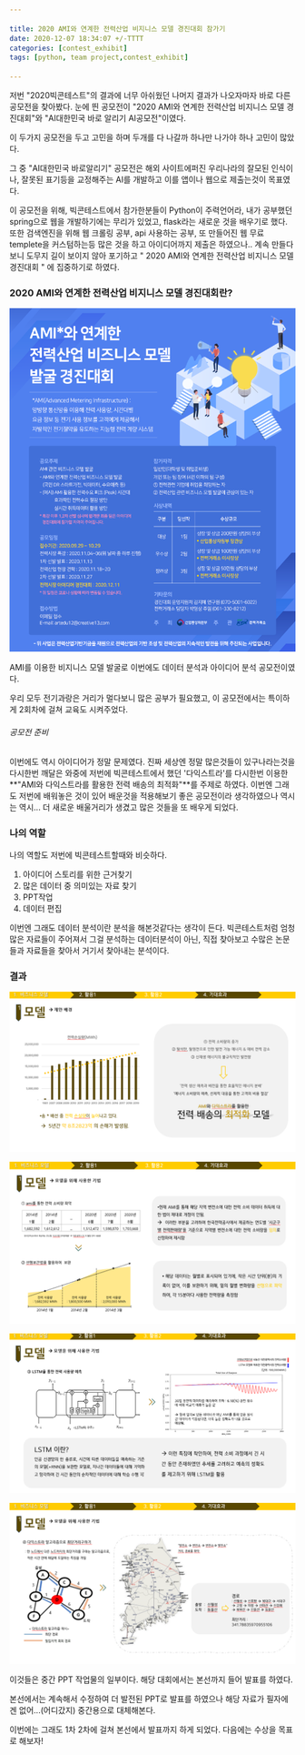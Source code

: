 ```yaml
---

title: 2020 AMI와 연계한 전력산업 비지니스 모델 경진대회 참가기
date: 2020-12-07 18:34:07 +/-TTTT
categories: [contest_exhibit]
tags: [python, team project,contest_exhibit] 

---
```



저번 "2020빅콘테스트"의 결과에 너무 아쉬웠던 나머지 결과가 나오자마자 바로 다른 공모전을 찾아봤다.  눈에 띈 공모전이 "2020 AMI와 연계한 전력산업 비지니스 모델 경진대회"와 "AI대한민국 바로 알리기 AI공모전"이였다. 

이 두가지 공모전을 두고 고민을 하며 두개를 다 나갈까 하나만 나가야 하나 고민이 많았다. 

그 중 "AI대한민국 바로알리기" 공모전은 해외 사이트에퍼진 우리나라의 잘모된 인식이나, 잘못된 표기등을 교정해주는 AI를 개발하고 이를 앱이나 웹으로 제출는것이 목표였다.

이 공모전을 위해, 빅콘테스트에서 참가한분들이 Python이 주력언어라, 내가 공부했던 spring으로 웹을 개발하기에는 무리가 있었고, flask라는 새로운 것을 배우기로 했다. 또한 검색엔진을 위해 웹 크롤링 공부, api 사용하는 공부, 또 만들어진 웹 무료 templete을 커스텀하는등 많은 것을 하고 아이디어까지 제출은 하였으나.. 계속 만들다 보니 도무지 길이 보이지 않아 포기하고 " 2020 AMI와 연계한 전력산업 비지니스 모델 경진대회 " 에 집중하기로 하였다.



###  2020 AMI와 연계한 전력산업 비지니스 모델 경진대회란?

![ami](/assets/poastimg/ami.png)





AMI를 이용한 비지니스 모델 발굴로 이번에도 데이터 분석과 아이디어 분석 공모전이였다.

우리 모두 전기과랑은 거리가 멀다보니 많은 공부가 필요했고, 이 공모전에서는 특이하게 2회차에 걸쳐 교육도 시켜주었다.



###### 공모전 준비

이번에도 역시 아이디어가 정말 문제였다. 진짜 세상엔 정말 많은것들이 있구나라는것을 다시한번 깨달은 와중에 저번에 빅콘테스트에서 했던 '다익스트라'를 다시한번 이용한 **"AMI와 다익스트라를 활용한 전력 배송의 최적화"**를 주제로 하였다. 이번엔 그래도 저번에 배워놓은 것이 있어 배운것을 적용해보기 좋은 공모전이라 생각하였으나 역시는 역시... 더 새로운 배울거리가 생겼고 많은 것들을 또 배우게 되었다.



### 나의 역할

나의 역할도 저번에 빅콘테스트할때와 비슷하다.

1. 아이디어 스토리를 위한 근거찾기
2. 많은 데이터 중 의미있는 자료 찾기
3. PPT작업
4. 데이터 편집



이번엔 그래도 데이터 분석이란 분석을 해본것같다는 생각이 든다. 빅콘테스트처럼 엄청 많은 자료들이 주어져서 그걸 분석하는 데이터분석이 아닌, 직접 찾아보고 수많은 논문들과 자료들을 찾아서 거기서 찾아내는 분석이다. 



### 결과

![ami_1](/assets/poastimg/ami_1.png)



![ami_2](/assets/poastimg/ami_2.png)

![ami_3](/assets/poastimg/ami_3.png)

![ami_4](/assets/poastimg/ami_4.png)



이것들은 중간 PPT 작업물의 일부이다. 해당 대회에서는 본선까지 들어 발표를 하였다.

본선에서는 계속해서 수정하여 더 발전된 PPT로 발표를 하였으나 해당 자료가 필자에겐 없어...(어디갔지) 중간용으로 대체해본다.

이번에는 그래도 1차 2차에 걸쳐 본선에서 발표까지 하게 되었다. 다음에는 수상을 목표로 해보자!

















